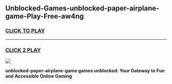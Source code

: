 
## Unblocked-Games-unblocked-paper-airplane-game-Play-Free-aw4ng
<h3>
<a href="https://premium76.site?title=unblocked-paper-airplane-game&ref=20M">CLICK TO PLAY</a></h3>
<hr>

<h3>
<a href="https://premium76.site?title=unblocked-paper-airplane-game&ref=20M">CLICK 2 PLAY</a>
  
</h3>

<a href="https://premium76.site?title=unblocked-paper-airplane-game&ref=19M"><img src="https://clearcache.store/games.png"></a>


**unblocked-paper-airplane-game games unblocked: Your Gateway to Fun and Accessible Online Gaming**
